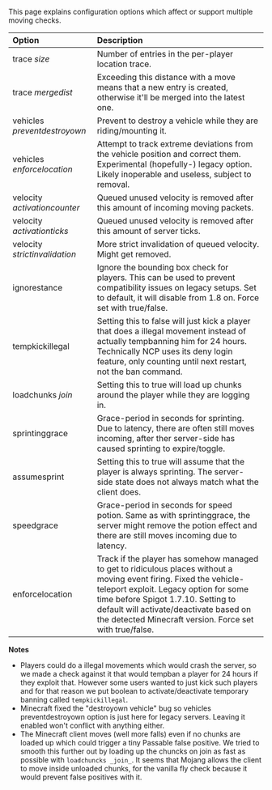 This page explains configuration options which affect or support multiple moving checks.

| Option                          | Description |
| :------------------------------ | :---------- |
| trace _size_                    | Number of entries in the per-player location trace.|
| trace _mergedist_               | Exceeding this distance with a move means that a new entry is created, otherwise it'll be merged into the latest one.|
| vehicles _preventdestroyown_    | Prevent to destroy a vehicle while they are riding/mounting it.|
| vehicles _enforcelocation_      | Attempt to track extreme deviations from the vehicle position and correct them. Experimental (hopefully-) legacy option. Likely inoperable and useless, subject to removal.|
| velocity _activationcounter_    | Queued unused velocity is removed after this amount of incoming moving packets.|
| velocity _activationticks_      | Queued unused velocity is removed after this amount of server ticks.|
| velocity _strictinvalidation_   | More strict invalidation of queued velocity. Might get removed.|
| ignorestance | Ignore the bounding box check for players. This can be used to prevent compatibility issues on legacy setups. Set to default, it will disable from 1.8 on. Force set with true/false. |
| tempkickillegal                 | Setting this to false will just kick a player that does a illegal movement instead of actually tempbanning him for 24 hours. Technically NCP uses its deny login feature, only counting until next restart, not the ban command.|
| loadchunks _join_               | Setting this to true will load up chunks around the player while they are logging in. |
| sprintinggrace                  | Grace-period in seconds for sprinting. Due to latency, there are often still moves incoming, after ther server-side has caused sprinting to expire/toggle.|
| assumesprint                    | Setting this to true will assume that the player is always sprinting. The server-side state does not always match what the client does.|
| speedgrace                      | Grace-period in seconds for speed potion. Same as with sprintinggrace, the server might remove the potion effect and there are still moves incoming due to latency.|
| enforcelocation                 | Track if the player has somehow managed to get to ridiculous places without a moving event firing. Fixed the vehicle-teleport exploit. Legacy option for some time before Spigot 1.7.10. Setting to default will activate/deactivate based on the detected Minecraft version. Force set with true/false.|

**Notes**
* Players could do a illegal movements which would crash the server, so we made a check against it that would tempban a player for 24 hours if they exploit that. However some users wanted to just kick such players and for that reason we put boolean to activate/deactivate temporary banning called `tempkickillegal`.
* Minecraft fixed the "destroyown vehicle" bug so vehicles preventdestroyown option is just here for legacy servers. Leaving it enabled won't conflict with anything either.
* The Minecraft client moves (well more falls) even if no chunks are loaded up which could trigger a tiny Passable false positive. We tried to smooth this further out by loading up the chuncks on join as fast as possible with `loadchuncks _join_`. It seems that Mojang allows the client to move inside unloaded chunks, for the vanilla fly check because it would prevent false positives with it.
